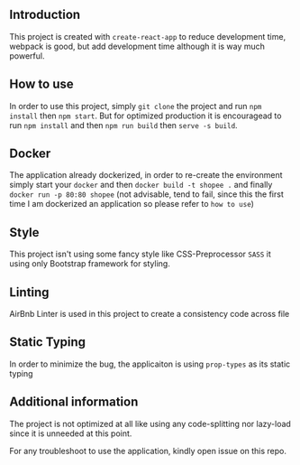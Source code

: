 ## Introduction
This project is created with `create-react-app` to reduce development time, webpack is good, but add development time although it is way much powerful.

## How to use
In order to use this project, simply `git clone` the project and run `npm install` then `npm start`. But for optimized production it is encouragead to run `npm install` and then `npm run build` then `serve -s build`.

## Docker
The application already dockerized, in order to re-create the environment simply start your `docker` and then `docker build -t shopee .` and finally `docker run -p 80:80 shopee` (not advisable, tend to fail, since this the first time I am dockerized an application so please refer to `how to use`)

## Style
This project isn't using some fancy style like CSS-Preprocessor `SASS` it using only Bootstrap framework for styling.

## Linting
AirBnb Linter is used in this project to create a consistency code across file

## Static Typing
In order to minimize the bug, the applicaiton is using `prop-types` as its static typing

## Additional information
The project is not optimized at all like using any code-splitting nor lazy-load since it is unneeded at this point.

For any troubleshoot to use the application, kindly open issue on this repo.
